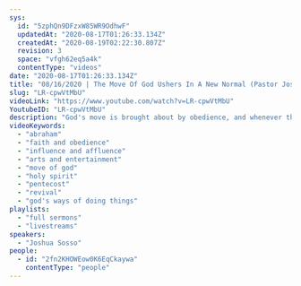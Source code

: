 ```yaml
---
sys:
  id: "5zphQn9DFzxW85WR9OdhwF"
  updatedAt: "2020-08-17T01:26:33.134Z"
  createdAt: "2020-08-19T02:22:30.807Z"
  revision: 3
  space: "vfgh62eq5a4k"
  contentType: "videos"
date: "2020-08-17T01:26:33.134Z"
title: "08/16/2020 | The Move Of God Ushers In A New Normal (Pastor Joshua Sosso)"
slug: "LR-cpwVtMbU"
videoLink: "https://www.youtube.com/watch?v=LR-cpwVtMbU"
YoutubeID: "LR-cpwVtMbU"
description: "God's move is brought about by obedience, and whenever the Move of God breaks it users in a new normal. The old ways of doing things cannot be relied upon anymore. This sermon was delivered by Pastor Josh Sosso at Freedom Fellowship Church International on August 16, 2020.\n"
videoKeywords:
  - "abraham"
  - "faith and obedience"
  - "influence and affluence"
  - "arts and entertainment"
  - "move of god"
  - "holy spirit"
  - "pentecost"
  - "revival"
  - "god's ways of doing things"
playlists:
  - "full sermons"
  - "livestreams"
speakers:
  - "Joshua Sosso"
people:
  - id: "2fn2KHOWEow0K6EqCkaywa"
    contentType: "people"
---
```


